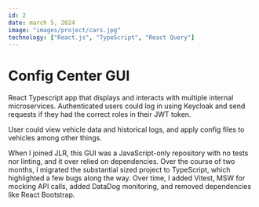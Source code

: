 ```yaml
---
id: 2
date: march 5, 2024
image: "images/project/cars.jpg"
technology: ["React.js", "TypeScript", "React Query"]
---
```


# Config Center GUI

React Typescript app that displays and interacts with multiple internal microservices. Authenticated users could log in using Keycloak and send requests if they had the correct roles in their JWT token.

User could view vehicle data and historical logs, and apply config files to vehicles among other things.

When I joined JLR, this GUI was a JavaScript-only repository with no tests nor linting, and it over relied on dependencies. Over the course of two months, I migrated the substantial sized project to TypeScript, which highlighted a few bugs along the way. Over time, I added Vitest, MSW for mocking API calls, added DataDog monitoring, and removed dependencies like React Bootstrap.
